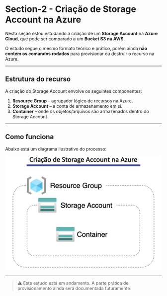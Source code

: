 # Section-2 - Criação de Storage Account na Azure

Nesta seção estou estudando a criação de um **Storage Account** na **Azure Cloud**, que pode ser comparado a um **Bucket S3 na AWS**.  

O estudo segue o mesmo formato teórico e prático, porém ainda **não contém os comandos rodados** para provisionar ou destruir o recurso na Azure.  

---

## Estrutura do recurso

A criação do Storage Account envolve os seguintes componentes:  
1. **Resource Group** – agrupador lógico de recursos na Azure.  
2. **Storage Account** – a conta de armazenamento em si.  
3. **Container** – onde os objetos/arquivos são armazenados dentro do Storage Account.  

---

## Como funciona

Abaixo está um diagrama ilustrativo do processo:  

![Como funciona](./assets/how-it-works.jpg)  

---

> ⚠️ Este estudo está em andamento. A parte prática de provisionamento ainda será documentada futuramente.
